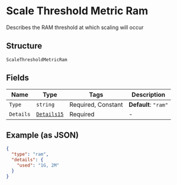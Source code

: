 
# Scale Threshold Metric Ram

Describes the RAM threshold at which scaling will occur

## Structure

`ScaleThresholdMetricRam`

## Fields

| Name | Type | Tags | Description |
|  --- | --- | --- | --- |
| `Type` | `string` | Required, Constant | **Default**: `"ram"` |
| `Details` | [`Details15`](../../doc/models/details-15.md) | Required | - |

## Example (as JSON)

```json
{
  "type": "ram",
  "details": {
    "used": "1G, 2M"
  }
}
```

